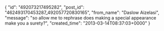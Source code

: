  {
   "id": "492073217495282",
   "post_id": "462493170453287_492057720830165",
   "from_name": "Daslow Aizelasi",
   "message": "so allow me to rephrase does making a special appearance make you a surety?",
   "created_time": "2013-03-14T08:37:03+0000"
 }
